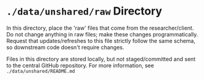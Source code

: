 `./data/unshared/raw` Directory
=========
In this directory, place the 'raw' files that come from the researcher/client.  Do not change anything in raw files; make these changes programmatically.  Request that updates/refreshes to this file strictly follow the same schema, so downstream code doesn't require changes.

Files in this directory are stored locally, but not staged/committed and sent to the central GitHub repository.  For more information, see `./data/unshared/README.md`
